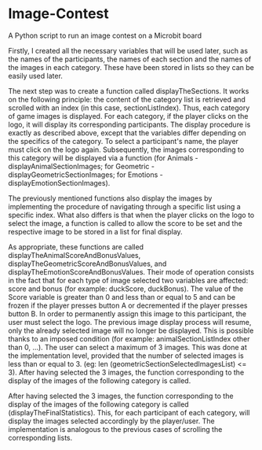 # Image-Contest
A Python script to run an image contest on a Microbit board

Firstly, I created all the necessary variables that will be used later, such as the names of the participants, the names of each section and the names of the images in each category. These have been stored in lists so they can be easily used later.

The next step was to create a function called displayTheSections. It works on the following principle: the content of the category list is retrieved and scrolled with an index (in this case, sectionListIndex). Thus, each category of game images is displayed. For each category, if the player clicks on the logo, it will display its corresponding participants. The display procedure is exactly as described above, except that the variables differ depending on the specifics of the category. To select a participant's name, the player must click on the logo again. Subsequently, the images corresponding to this category will be displayed via a function (for Animals - displayAnimalSectionImages; for Geometric - displayGeometricSectionImages; for Emotions - displayEmotionSectionImages).

The previously mentioned functions also display the images by implementing the procedure of navigating through a specific list using a specific index. What also differs is that when the player clicks on the logo to select the image, a function is called to allow the score to be set and the respective image to be stored in a list for final display.

As appropriate, these functions are called displayTheAnimalScoreAndBonusValues, displayTheGeometricScoreAndBonusValues, and displayTheEmotionScoreAndBonusValues. Their mode of operation consists in the fact that for each type of image selected two variables are affected: score and bonus (for example: duckScore, duckBonus). The value of the Score variable is greater than 0 and less than or equal to 5 and can be frozen if the player presses button A or decremented if the player presses button B. In order to permanently assign this image to this participant, the user must select the logo. The previous image display process will resume, only the already selected image will no longer be displayed. This is possible thanks to an imposed condition (for example: animalSectionListIndex other than 0, ...). The user can select a maximum of 3 images. This was done at the implementation level, provided that the number of selected images is less than or equal to 3. (eg: len (geometricSectionSelectedImagesList) <= 3). After having selected the 3 images, the function corresponding to the display of the images of the following category is called.

After having selected the 3 images, the function corresponding to the display of the images of the following category is called (displayTheFinalStatistics). This, for each participant of each category, will display the images selected accordingly by the player/user. The implementation is analogous to the previous cases of scrolling the corresponding lists.
